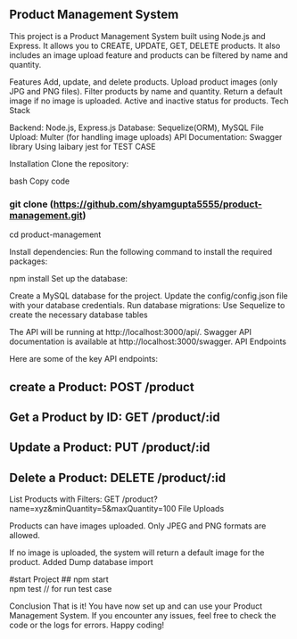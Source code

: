 ## Product Management System
This project is a Product Management System built using Node.js and Express. 
It allows you to CREATE, UPDATE, GET, DELETE  products. 
It also includes an image upload feature and products can be filtered by name and quantity.

Features
Add, update, and delete products.
Upload product images (only JPG and PNG files).
Filter products by name and quantity.
Return a default image if no image is uploaded.
Active and inactive status for products.
Tech Stack

Backend: Node.js, Express.js
Database: Sequelize(ORM), MySQL
File Upload: Multer (for handling image uploads)
API Documentation: Swagger library 
Using laibary jest for TEST CASE  

Installation
Clone the repository:

bash
Copy code
### git clone (https://github.com/shyamgupta5555/product-management.git)
cd product-management

Install dependencies: Run the following command to install the required packages:

npm install
Set up the database:

Create a MySQL database for the project.
Update the config/config.json file with your database credentials.
Run database migrations: Use Sequelize to create the necessary database tables


The API will be running at http://localhost:3000/api/.
Swagger API documentation is available at http://localhost:3000/swagger.
API Endpoints

Here are some of the key API endpoints:

## create a Product: POST /product

## Get a Product by ID: GET /product/:id

## Update a Product: PUT /product/:id

## Delete a Product: DELETE /product/:id


List Products with Filters: GET /product?name=xyz&minQuantity=5&maxQuantity=100
File Uploads

Products can have images uploaded. Only JPEG and PNG formats are allowed.

If no image is uploaded, the system will return a default image for the product.
Added Dump database import

#start Project ## npm start  
npm test   // for run test case 


Conclusion
That is it! You have now set up and can use your Product Management System. 
If you encounter any issues, feel free to check the code or the logs for errors.
Happy coding!
